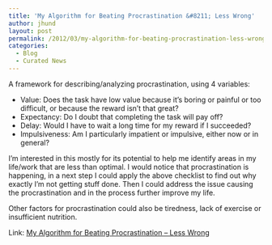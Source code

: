 ```yaml
---
title: 'My Algorithm for Beating Procrastination &#8211; Less Wrong'
author: jhund
layout: post
permalink: /2012/03/my-algorithm-for-beating-procrastination-less-wrong/
categories:
  - Blog
  - Curated News
---
```

A framework for describing/analyzing procrastination, using 4 variables:

  * Value: Does the task have low value because it&#8217;s boring or painful or too difficult, or because the reward isn&#8217;t that great?
  * Expectancy: Do I doubt that completing the task will pay off?
  * Delay: Would I have to wait a long time for my reward if I succeeded?
  * Impulsiveness: Am I particularly impatient or impulsive, either now or in general?

I&#8217;m interested in this mostly for its potential to help me identify areas in my life/work that are less than optimal. I would notice that procrastination is happening, in a next step I could apply the above checklist to find out why exactly I&#8217;m not getting stuff done. Then I could address the issue causing the procrastination and in the process further improve my life.

Other factors for procrastination could also be tiredness, lack of exercise or insufficient nutrition.

Link: [My Algorithm for Beating Procrastination &#8211; Less Wrong][1]

 [1]: http://bit.ly/zusytt